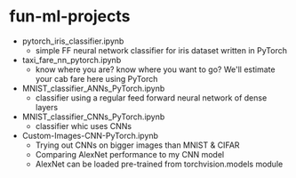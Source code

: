 # fun-ml-projects

* pytorch_iris_classifier.ipynb
    * simple FF neural network classifier for iris dataset written in PyTorch
* taxi_fare_nn_pytorch.ipynb
    * know where you are? know where you want to go? We'll estimate your cab fare here using PyTorch
* MNIST_classifier_ANNs_PyTorch.ipynb
    * classifier using a regular feed forward neural network of dense layers
* MNIST_classifier_CNNs_PyTorch.ipynb
    * classifier whic uses CNNs
* Custom-Images-CNN-PyTorch.ipynb
    * Trying out CNNs on bigger images than MNIST & CIFAR
    * Comparing AlexNet performance to my CNN model
    * AlexNet can be loaded pre-trained from torchvision.models module  
